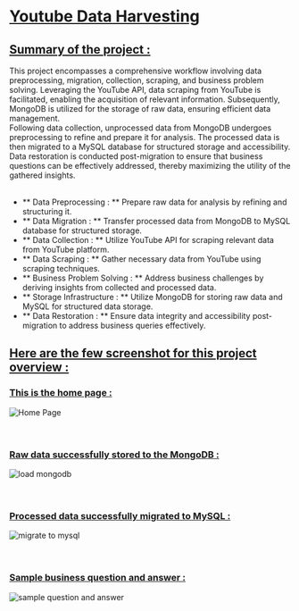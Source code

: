 # <ins> Youtube Data Harvesting  </ins>
## <ins> Summary of the project : </ins>
This project encompasses a comprehensive workflow involving data preprocessing, migration, collection, scraping, and business problem solving. Leveraging the YouTube API, data scraping from YouTube is facilitated, enabling the acquisition of relevant information. Subsequently, MongoDB is utilized for the storage of raw data, ensuring efficient data management.
<br>
Following data collection, unprocessed data from MongoDB undergoes preprocessing to refine and prepare it for analysis. The processed data is then migrated to a MySQL database for structured storage and accessibility. Data restoration is conducted post-migration to ensure that business questions can be effectively addressed, thereby maximizing the utility of the gathered insights.
<br>
<br>

- ** Data Preprocessing : ** Prepare raw data for analysis by refining and structuring it.
- ** Data Migration : ** Transfer processed data from MongoDB to MySQL database for structured storage.
- ** Data Collection : ** Utilize YouTube API for scraping relevant data from YouTube platform.
- ** Data Scraping : ** Gather necessary data from YouTube using scraping techniques.
- ** Business Problem Solving : ** Address business challenges by deriving insights from collected and processed data.
- ** Storage Infrastructure : ** Utilize MongoDB for storing raw data and MySQL for structured data storage.
- ** Data Restoration : ** Ensure data integrity and accessibility post-migration to address business queries effectively.

## <ins> Here are the few screenshot for this project overview : </ins>
### <ins> This is the home page : </ins>
![Home Page](https://github.com/Periyasamy107/youtube/assets/118701561/b567337d-bcee-43e6-8eec-a67a7792fd2b)
<br>
<br>
<br>

### <ins> Raw data successfully stored to the MongoDB : </ins>
![load mongodb](https://github.com/Periyasamy107/youtube/assets/118701561/e4e64e23-a3ea-4944-a245-154595986a73)
<br>
<br>
<br>

### <ins> Processed data successfully migrated to MySQL : </ins>
![migrate to mysql](https://github.com/Periyasamy107/youtube/assets/118701561/8062b654-da20-4dfe-95d0-351b2d140a5b)
<br>
<br>
<br>

### <ins> Sample business question and answer : </ins>
![sample question and answer](https://github.com/Periyasamy107/youtube/assets/118701561/d0c12616-3581-40e9-aab5-4e0047e702f0)
<br>
<br>
<br>
